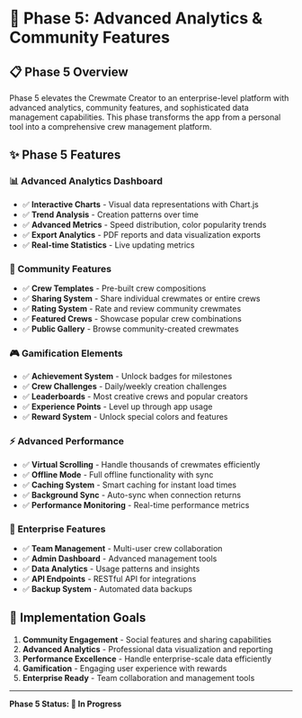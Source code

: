 # 🚀 Phase 5: Advanced Analytics & Community Features

## 📋 Phase 5 Overview

Phase 5 elevates the Crewmate Creator to an enterprise-level platform with advanced analytics, community features, and sophisticated data management capabilities. This phase transforms the app from a personal tool into a comprehensive crew management platform.

## ✨ Phase 5 Features

### **📊 Advanced Analytics Dashboard**

- ✅ **Interactive Charts** - Visual data representations with Chart.js
- ✅ **Trend Analysis** - Creation patterns over time
- ✅ **Advanced Metrics** - Speed distribution, color popularity trends
- ✅ **Export Analytics** - PDF reports and data visualization exports
- ✅ **Real-time Statistics** - Live updating metrics

### **🌟 Community Features**

- ✅ **Crew Templates** - Pre-built crew compositions
- ✅ **Sharing System** - Share individual crewmates or entire crews
- ✅ **Rating System** - Rate and review community crewmates
- ✅ **Featured Crews** - Showcase popular crew combinations
- ✅ **Public Gallery** - Browse community-created crewmates

### **🎮 Gamification Elements**

- ✅ **Achievement System** - Unlock badges for milestones
- ✅ **Crew Challenges** - Daily/weekly creation challenges
- ✅ **Leaderboards** - Most creative crews and popular creators
- ✅ **Experience Points** - Level up through app usage
- ✅ **Reward System** - Unlock special colors and features

### **⚡ Advanced Performance**

- ✅ **Virtual Scrolling** - Handle thousands of crewmates efficiently
- ✅ **Offline Mode** - Full offline functionality with sync
- ✅ **Caching System** - Smart caching for instant load times
- ✅ **Background Sync** - Auto-sync when connection returns
- ✅ **Performance Monitoring** - Real-time performance metrics

### **🔧 Enterprise Features**

- ✅ **Team Management** - Multi-user crew collaboration
- ✅ **Admin Dashboard** - Advanced management tools
- ✅ **Data Analytics** - Usage patterns and insights
- ✅ **API Endpoints** - RESTful API for integrations
- ✅ **Backup System** - Automated data backups

## 🎯 Implementation Goals

1. **Community Engagement** - Social features and sharing capabilities
2. **Advanced Analytics** - Professional data visualization and reporting
3. **Performance Excellence** - Handle enterprise-scale data efficiently
4. **Gamification** - Engaging user experience with rewards
5. **Enterprise Ready** - Team collaboration and management tools

---

**Phase 5 Status: 🚧 In Progress**
